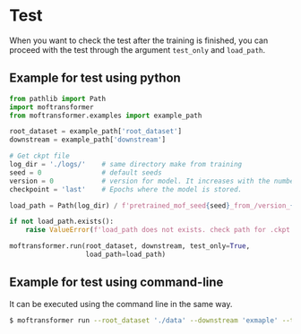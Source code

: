 # Test

When you want to check the test after the training is finished, you can proceed with the test through the argument `test_only` and `load_path`.

## Example for test using python
```python
from pathlib import Path
import moftransformer
from moftransformer.examples import example_path

root_dataset = example_path['root_dataset']
downstream = example_path['downstream']

# Get ckpt file
log_dir = './logs/'    # same directory make from training
seed = 0               # default seeds
version = 0            # version for model. It increases with the number of trains
checkpoint = 'last'    # Epochs where the model is stored. 

load_path = Path(log_dir) / f'pretrained_mof_seed{seed}_from_/version_{version}/checkpoints/{checkpoint}.ckpt'

if not load_path.exists():
    raise ValueError(f'load_path does not exists. check path for .ckpt file : {load_path}')

moftransformer.run(root_dataset, downstream, test_only=True,
                   load_path=load_path)
```


## Example for test using command-line
It can be executed using the command line in the same way.
```bash
$ moftransformer run --root_dataset './data' --downstream 'exmaple' --test-only True --config load_path='path_load'
```